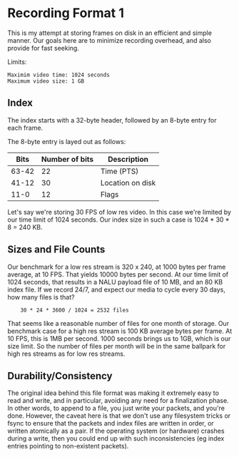 # Recording Format 1

This is my attempt at storing frames on disk in an efficient and simple manner.
Our goals here are to minimize recording overhead, and also provide for fast
seeking.

Limits:

    Maximim video time: 1024 seconds
    Maximum video size: 1 GB

## Index

The index starts with a 32-byte header, followed by an 8-byte entry for each
frame.

The 8-byte entry is layed out as follows:

| Bits  | Number of bits | Description      |
| ----- | -------------- | ---------------- |
| 63-42 | 22             | Time (PTS)       |
| 41-12 | 30             | Location on disk |
| 11-0  | 12             | Flags            |

Let's say we're storing 30 FPS of low res video. In this case we're limited by
our time limit of 1024 seconds. Our index size in such a case is 1024 \* 30 \* 8
= 240 KB.

## Sizes and File Counts

Our benchmark for a low res stream is 320 x 240, at 1000 bytes per frame
average, at 10 FPS. That yields 10000 bytes per second. At our time limit of
1024 seconds, that results in a NALU payload file of 10 MB, and an 80 KB index
file. If we record 24/7, and expect our media to cycle every 30 days, how many
files is that?

        30 * 24 * 3600 / 1024 = 2532 files

That seems like a reasonable number of files for one month of storage. Our
benchmark case for a high res stream is 100 KB average bytes per frame. At 10
FPS, this is 1MB per second. 1000 seconds brings us to 1GB, which is our size
limit. So the number of files per month will be in the same ballpark for high
res streams as for low res streams.

## Durability/Consistency

The original idea behind this file format was making it extremely easy to read
and write, and in particular, avoiding any need for a finalization phase. In
other words, to append to a file, you just write your packets, and you're done.
However, the caveat here is that we don't use any filesystem tricks or fsync to
ensure that the packets and index files are written in order, or written
atomically as a pair. If the operating system (or hardware) crashes during a
write, then you could end up with such inconsistencies (eg index entries
pointing to non-existent packets).
